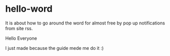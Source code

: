 # hello-word
It is about how to go around the word for almost free by pop up notifications from site rss.

Hello Everyone

I just made because the guide mede me do it :)
